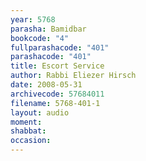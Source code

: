 ```yaml
---
year: 5768
parasha: Bamidbar
bookcode: "4"
fullparashacode: "401"
parashacode: "401"
title: Escort Service
author: Rabbi Eliezer Hirsch
date: 2008-05-31
archivecode: 57684011
filename: 5768-401-1
layout: audio
moment: 
shabbat: 
occasion: 
---
```

